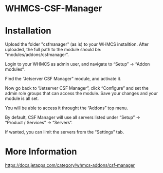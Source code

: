 # WHMCS-CSF-Manager

# Installation

Upload the folder "csfmanager" (as is) to your WHMCS installtion.
After uploaded, the full path to the module should be: “modules/addons/csfmanager“.

Login to your WHMCS as admin user, and navigate to “Setup” -> “Addon modules“.

Find the “Jetserver CSF Manager” module, and activate it.

Now go back to “Jetserver CSF Manager”, click “Configure” and set the admin role groups that can access the module.
Save your changes and your module is all set.

You will be able to access it throught the “Addons” top menu.

By default, CSF Manager will use all servers listed under “Setup” -> “Product / Services” -> “Servers“.

If wanted, you can limit the servers from the “Settings” tab.

# More Information

https://docs.jetapps.com/category/whmcs-addons/csf-manager
